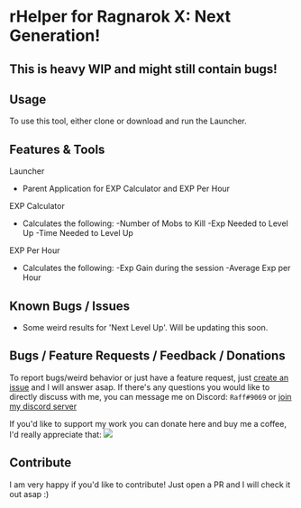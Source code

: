 # rHelper for Ragnarok X: Next Generation!

## This is heavy WIP and might still contain bugs!

## Usage

To use this tool, either clone or download and run the Launcher.

## Features & Tools
Launcher
- Parent Application for EXP Calculator and EXP Per Hour

EXP Calculator
- Calculates the following:
 -Number of Mobs to Kill
 -Exp Needed to Level Up
 -Time Needed to Level Up

EXP Per Hour
- Calculates the following:
 -Exp Gain during the session
 -Average Exp per Hour

## Known Bugs / Issues
- Some weird results for 'Next Level Up'. Will be updating this soon.

## Bugs / Feature Requests / Feedback / Donations

To report bugs/weird behavior or just have a feature request, just [create an issue](https://github.com/RAcbd/ROXTools/issues/new) and I will answer asap.
If there's any questions you would like to directly discuss with me, you can message me on Discord: `Raff#9069` or [join my discord server](https://discord.gg/RpXVV4v)

If you'd like to support my work you can donate here and buy me a coffee, I'd really appreciate that:
[![](https://i.imgur.com/qHzwSC7.png)](https://www.buymeacoffee.com/racbd)

## Contribute

I am very happy if you'd like to contribute! Just open a PR and I will check it out asap :)
